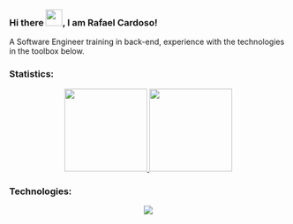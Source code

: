 ### Hi there <img src="https://raw.githubusercontent.com/MartinHeinz/MartinHeinz/master/wave.gif" width="30px">, I am Rafael Cardoso!
A Software Engineer training in back-end, experience with the technologies in the toolbox below.

### Statistics:
<div align="center">
<a href="https://github.com/rafaelfcardoso/">
  <img style="display: inline_block" height="150em" src="https://github-readme-stats.vercel.app/api/top-langs/?username=rafaelfcardoso&layout=compact&theme=github_dark"/>
</a>
<a href="https://github.com/rafaelfcardoso/">
  <img style="display: inline_block" height="150em" src="https://github-readme-stats.vercel.app/api?username=rafaelfcardoso&layout=compact&theme=github_dark" />
</a>
</div>

### Technologies:
<p align="center">
  <a href="https://skillicons.dev">
    <img src="https://skillicons.dev/icons?i=git,javascript,docker,aws,bash,mysql,express,react,nodejs,redux,python" />
  </a>
</p>









